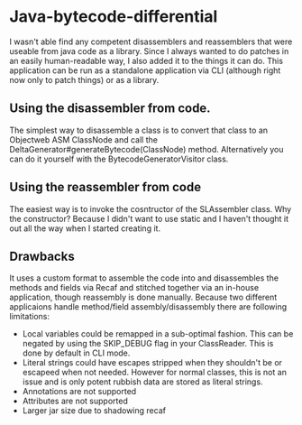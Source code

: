 # Java-bytecode-differential

 I wasn't able find any competent disassemblers and reassemblers that were useable from java code as a library.
 Since I always wanted to do patches in an easily human-readable way, I also added it to the things it can do.
 This application can be run as a standalone application via CLI (although right now only to patch things)
 or as a library.

## Using the disassembler from code.

 The simplest way to disassemble a class is to convert that class to an Objectweb ASM ClassNode
 and call the DeltaGenerator#generateBytecode(ClassNode) method. Alternatively you can do it yourself
 with the BytecodeGeneratorVisitor class.

## Using the reassembler from code

 The easiest way is to invoke the cosntructor of the SLAssembler class. Why the constructor? Because
 I didn't want to use static and I haven't thought it out all the way when I started creating it.

## Drawbacks

 It uses a custom format to assemble the code into and disassembles the methods and fields via Recaf and stitched together
 via an in-house application, though reassembly is done
 manually. Because two different applicaions handle method/field assembly/disassembly there are following limitations:

 - Local variables could be remapped in a sub-optimal fashion. This can be negated by using the SKIP_DEBUG flag
   in your ClassReader. This is done by default in CLI mode.
 - Literal strings could have escapes stripped when they shouldn't be or escapeed when not needed. However for
   normal classes, this is not an issue and is only potent rubbish data are stored as literal strings.
 - Annotations are not supported
 - Attributes are not supported
 - Larger jar size due to shadowing recaf
